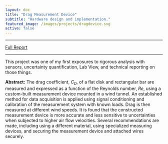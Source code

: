 ```yaml
---
layout: doc
title: "Drag Measurement Device"
subtitle: "Hardware design and implementation."
featured_image: /images/projects/dragdevice.svg
active: false
---
```


* * *
[Full Report](https://andrewtorgesen.github.io/res/DragDeviceReport.pdf)
* * *

This project was one of my first exposures to rigorous analysis with sensors, uncertainty quantification, Lab View, and technical reporting on those things.

**Abstract:** The drag coefficient, $C_D$, of a flat disk and rectangular bar are measured
and expressed as a function of the Reynolds number, $Re$, using a custom-built
measurement device mounted in a wind tunnel. An established method for data
acquisition is applied using signal conditioning and calibration of the measurement system with known loads. Drag is then measured at different wind speeds.
It is found that the constructed measurement device is more accurate and less
sensitive to uncertainties when subjected to higher air flow velocities. Several
recommendations are made, including using a different material, using specialized measuring devices, and securing the measurement device and attached wires
securely.
